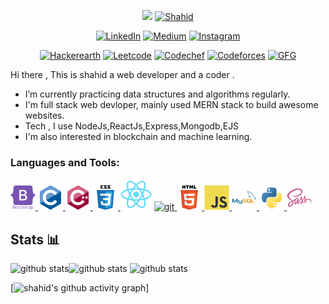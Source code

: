 
<p align="center">
<img src='https://user-images.githubusercontent.com/5713670/87202985-820dcb80-c2b6-11ea-9f56-7ec461c497c3.gif' width='100"'>
<a href="https://shahid92.netlify.app/" target="_blank"><img src="https://img.shields.io/badge/Website-Shahid-blue?style=for-the-badge&logo=appveyor" alt="Shahid" /></a>
</p>

<p align="center">
<a href="https://www.linkedin.com/in/shahid-a49397194/" target="_blank"><img alt="LinkedIn" src="https://img.shields.io/badge/LinkedIn-shahid-blue?style=flat&logo=linkedin"></a> 
<a href="https://www.facebook.com/profile.php?id=100015340308964" target="_blank"><img alt="Medium" src="https://img.shields.io/badge/facebook-shahid-blue?style=flat&logo=facebook"></a> 
<a href="https://auth.geeksforgeeks.org/user/shahid92/practice/" target="_blank" ><img alt="Instagram" src="https://img.shields.io/badge/Instagram-shahid-blue?style=flat&logo=instagram"></a>
</p>

<p align="center">
<a href="https://www.hackerearth.com/@shahid_siddiqui92" target="_blank"><img alt="Hackerearth" src="https://img.shields.io/badge/Hackerearth-shahid_siddiqui92-blue?style=flat&logo=hackerearth"></a> 
<a href="https://leetcode.com/shahid_92/" target="_blank"><img alt="Leetcode" src="https://img.shields.io/badge/Leetcode-shahid_92-blue?style=flat&logo=leetcode"></a> 
<a href="https://www.codechef.com/users/shahid_92" target="_blank" ><img alt="Codechef" src="https://img.shields.io/badge/Codechef-shahid_92-blue?style=flat&logo=codechef"></a>
<a href="https://codeforces.com/profile/shahid_92" target="_blank"><img alt="Codeforces" src="https://img.shields.io/badge/CodeForces-shahid_92-blue?style=flat&logo=codeforces"></a> 
<a href="https://auth.geeksforgeeks.org/user/shahid92/practice/" target="_blank" ><img alt="GFG" src="https://img.shields.io/badge/GeekForGeeks-shahid_92-blue?style=flat&logo=gfg"></a>
</p>


  

   Hi there , This is shahid a web developer and a coder .
-  I’m currently practicing data structures and algorithms regularly.
-  I'm full stack web devloper, mainly used MERN stack to build awesome websites.
-  Tech , I use NodeJs,ReactJs,Express,Mongodb,EJS
-  I'm also interested in blockchain and machine learning.


<h3 align="left">Languages and Tools:</h3>
<p align="left"> 
 <a href="https://getbootstrap.com" target="_blank"> <img src="https://raw.githubusercontent.com/devicons/devicon/master/icons/bootstrap/bootstrap-plain-wordmark.svg" alt="bootstrap" width="40" height="40"/> </a> 
 <a href="https://www.cprogramming.com/" target="_blank"> <img src="https://raw.githubusercontent.com/devicons/devicon/master/icons/c/c-original.svg" alt="c" width="40" height="40"/> </a> 
<a href="https://www.w3schools.com/cpp/" target="_blank"> <img src="https://raw.githubusercontent.com/devicons/devicon/master/icons/cplusplus/cplusplus-original.svg" alt="cplusplus" width="40" height="40"/> </a> 
 <a href="https://www.w3schools.com/css/" target="_blank"> <img src="https://raw.githubusercontent.com/devicons/devicon/master/icons/css3/css3-original-wordmark.svg" alt="css3" width="40" height="40"/> </a> 
  <img src="https://github.com/devicons/devicon/blob/master/icons/react/react-original.svg" alt="react" width="50" height="50" />  
 <a href="https://git-scm.com/" target="_blank"> <img src="https://www.vectorlogo.zone/logos/git-scm/git-scm-icon.svg" alt="git" width="40" height="40"/> </a> 
 <a href="https://www.w3.org/html/" target="_blank"> <img src="https://raw.githubusercontent.com/devicons/devicon/master/icons/html5/html5-original-wordmark.svg" alt="html5" width="40" height="40"/> </a>
 <a href="https://developer.mozilla.org/en-US/docs/Web/JavaScript" target="_blank"> <img src="https://raw.githubusercontent.com/devicons/devicon/master/icons/javascript/javascript-original.svg" alt="javascript" width="40" height="40"/> </a> 
 <a href="https://www.mysql.com/" target="_blank"> <img src="https://raw.githubusercontent.com/devicons/devicon/master/icons/mysql/mysql-original-wordmark.svg" alt="mysql" width="40" height="40"/> </a> 
 <a href="https://www.python.org" target="_blank"> <img src="https://raw.githubusercontent.com/devicons/devicon/master/icons/python/python-original.svg" alt="python" width="40" height="40"/> </a> 
 <a href="https://sass-lang.com" target="_blank"> <img src="https://raw.githubusercontent.com/devicons/devicon/master/icons/sass/sass-original.svg" alt="sass" width="40" height="40"/> </a> </p>



<h2>Stats 📊</h2>

<img align="left" src="https://github-readme-stats.vercel.app/api/?username=shahidsiddiqui786&show_icons=true&theme=cobalt&count_private=true&hide=stars" alt="github stats"/>
<img align="centre" src="https://github-readme-stats.vercel.app/api/top-langs/?username=shahidsiddiqui786&layout=compact&theme=cobalt" alt="github stats"/> 
<img align="centre" height="250px" src="https://github-readme-streak-stats.herokuapp.com/?user=shahidsiddiqui786&theme=cobalt" alt="github stats"/>


[![shahid's github activity graph](https://activity-graph.herokuapp.com/graph?username=shahidsiddiqui786&theme=react-dark)]
